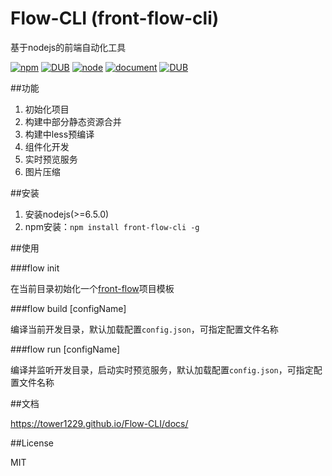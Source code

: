 # Flow-CLI (front-flow-cli)
基于nodejs的前端自动化工具

[![npm](https://img.shields.io/npm/v/front-flow-cli.svg)](https://www.npmjs.com/package/front-flow-cli/) [![DUB](https://travis-ci.org/tower1229/Flow-CLI.svg?branch=master)]() [![node](https://img.shields.io/node/v/front-flow-cli.svg)]() [![document](https://img.shields.io/website-up-down-green-red/http/shields.io.svg?maxAge=2592000)](https://tower1229.github.io/Flow-CLI/docs/) [![DUB](https://img.shields.io/dub/l/vibe-d.svg?maxAge=2592000)]()


##功能

1. 初始化项目
2. 构建中部分静态资源合并
3. 构建中less预编译
4. 组件化开发
5. 实时预览服务
6. 图片压缩

##安装

1. 安装nodejs(>=6.5.0)
2. npm安装：`npm install front-flow-cli -g`

##使用

###flow init

在当前目录初始化一个[front-flow](https://github.com/front-flow/front-flow-template)项目模板

###flow build [configName]

编译当前开发目录，默认加载配置`config.json`，可指定配置文件名称

###flow run [configName]

编译并监听开发目录，启动实时预览服务，默认加载配置`config.json`，可指定配置文件名称

##文档

https://tower1229.github.io/Flow-CLI/docs/

##License 

MIT
